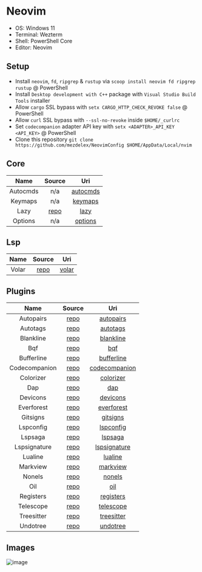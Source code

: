# Neovim

- OS: Windows 11
- Terminal: Wezterm
- Shell: PowerShell Core
- Editor: Neovim

## Setup

- Install `neovim`, `fd`, `ripgrep` & `rustup` via `scoop install neovim fd ripgrep rustup` @ PowerShell
- Install `Desktop development with C++` package with `Visual Studio Build Tools` installer
- Allow `cargo` SSL bypass with `setx CARGO_HTTP_CHECK_REVOKE false` @ PowerShell
- Allow `curl` SSL bypass with `--ssl-no-revoke` inside `$HOME/_curlrc`
- Set `codecompanion` adapter API key with `setx <ADAPTER>_API_KEY <API_KEY>` @ PowerShell
- Clone this repository `git clone https://github.com/mezdelex/NeovimConfig $HOME/AppData/Local/nvim`

## Core

|   Name   |                   Source                   |                                         Uri                                          |
| :------: | :----------------------------------------: | :----------------------------------------------------------------------------------: |
| Autocmds |                    n/a                     | [autocmds](https://github.com/mezdelex/NeovimConfig/blob/main/lua/core/autocmds.lua) |
| Keymaps  |                    n/a                     |  [keymaps](https://github.com/mezdelex/NeovimConfig/blob/main/lua/core/keymaps.lua)  |
|   Lazy   | [repo](https://github.com/folke/lazy.nvim) |     [lazy](https://github.com/mezdelex/NeovimConfig/blob/main/lua/core/lazy.lua)     |
| Options  |                    n/a                     |  [options](https://github.com/mezdelex/NeovimConfig/blob/main/lua/core/options.lua)  |

## Lsp

| Name  |                   Source                    |                                    Uri                                     |
| :---: | :-----------------------------------------: | :------------------------------------------------------------------------: |
| Volar | [repo](https://github.com/volarjs/volar.js) | [volar](https://github.com/mezdelex/NeovimConfig/blob/main/lsp/vue_ls.lua) |

## Plugins

|     Name      |                             Source                             |                                                Uri                                                |
| :-----------: | :------------------------------------------------------------: | :-----------------------------------------------------------------------------------------------: |
|   Autopairs   |        [repo](https://github.com/windwp/nvim-autopairs)        |     [autopairs](https://github.com/mezdelex/NeovimConfig/tree/main/lua/plugins/autopairs.lua)     |
|   Autotags    |       [repo](https://github.com/windwp/nvim-ts-autotag)        |      [autotags](https://github.com/mezdelex/NeovimConfig/tree/main/lua/plugins/autotags.lua)      |
|   Blankline   | [repo](https://github.com/lukas-reineke/indent-blankline.nvim) |     [blankline](https://github.com/mezdelex/NeovimConfig/tree/main/lua/plugins/blankline.lua)     |
|      Bqf      |        [repo](https://github.com/kevinhwang91/nvim-bqf)        |           [bqf](https://github.com/mezdelex/NeovimConfig/tree/main/lua/plugins/bqf.lua)           |
|  Bufferline   |       [repo](https://github.com/akinsho/bufferline.nvim)       |    [bufferline](https://github.com/mezdelex/NeovimConfig/tree/main/lua/plugins/bufferline.lua)    |
| Codecompanion |    [repo](https://github.com/olimorris/codecompanion.nvim)     | [codecompanion](https://github.com/mezdelex/NeovimConfig/tree/main/lua/plugins/codecompanion.lua) |
|   Colorizer   |     [repo](https://github.com/norcalli/nvim-colorizer.lua)     |     [colorizer](https://github.com/mezdelex/NeovimConfig/tree/main/lua/plugins/colorizer.lua)     |
|      Dap      |        [repo](https://github.com/rcarriga/nvim-dap-ui)         |           [dap](https://github.com/mezdelex/NeovimConfig/tree/main/lua/plugins/dap.lua)           |
|   Devicons    |     [repo](https://github.com/nvim-tree/nvim-web-devicons)     |      [devicons](https://github.com/mezdelex/NeovimConfig/tree/main/lua/plugins/devicons.lua)      |
|  Everforest   |         [repo](https://github.com/sainnhe/everforest)          |    [everforest](https://github.com/mezdelex/NeovimConfig/blob/main/lua/plugins/everforest.lua)    |
|   Gitsigns    |       [repo](https://github.com/lewis6991/gitsigns.nvim)       |      [gitsigns](https://github.com/mezdelex/NeovimConfig/tree/main/lua/plugins/gitsigns.lua)      |
|   Lspconfig   |        [repo](https://github.com/neovim/nvim-lspconfig)        |     [lspconfig](https://github.com/mezdelex/NeovimConfig/tree/main/lua/plugins/lspconfig.lua)     |
|    Lspsaga    |        [repo](https://github.com/nvimdev/lspsaga.nvim)         |       [lspsaga](https://github.com/mezdelex/NeovimConfig/tree/main/lua/plugins/lspsaga.lua)       |
| Lspsignature  |      [repo](https://github.com/ray-x/lsp_signature.nvim)       |  [lspsignature](https://github.com/mezdelex/NeovimConfig/tree/main/lua/plugins/lspsignature.lua)  |
|    Lualine    |      [repo](https://github.com/nvim-lualine/lualine.nvim)      |       [lualine](https://github.com/mezdelex/NeovimConfig/tree/main/lua/plugins/lualine.lua)       |
|   Markview    |        [repo](https://github.com/OXY2DEV/markview.nvim)        |      [markview](https://github.com/mezdelex/NeovimConfig/tree/main/lua/plugins/markview.lua)      |
|    Nonels     |       [repo](https://github.com/nvimtools/none-ls.nvim)        |        [nonels](https://github.com/mezdelex/NeovimConfig/tree/main/lua/plugins/nonels.lua)        |
|      Oil      |          [repo](https://github.com/stevearc/oil.nvim)          |           [oil](https://github.com/mezdelex/NeovimConfig/tree/main/lua/plugins/oil.lua)           |
|   Registers   |      [repo](https://github.com/tversteeg/registers.nvim)       |     [registers](https://github.com/mezdelex/NeovimConfig/tree/main/lua/plugins/registers.lua)     |
|   Telescope   |    [repo](https://github.com/nvim-telescope/telescope.nvim)    |     [telescope](https://github.com/mezdelex/NeovimConfig/tree/main/lua/plugins/telescope.lua)     |
|  Treesitter   |   [repo](https://github.com/nvim-treesitter/nvim-treesitter)   |    [treesitter](https://github.com/mezdelex/NeovimConfig/tree/main/lua/plugins/treesitter.lua)    |
|   Undotree    |           [repo](https://github.com/mbbill/undotree)           |      [undotree](https://github.com/mezdelex/NeovimConfig/tree/main/lua/plugins/undotree.lua)      |

## Images

![image](https://github.com/user-attachments/assets/3f59362b-5d91-4c20-a1fd-c880e8530fd2)
